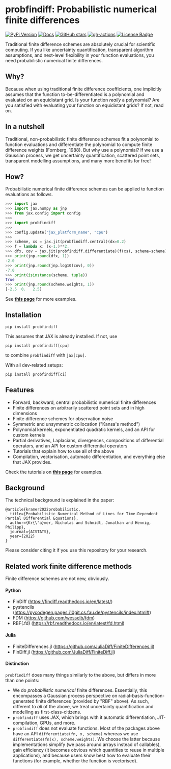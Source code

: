# probfindiff: Probabilistic numerical finite differences

[![PyPi Version](https://img.shields.io/pypi/v/probfindiff.svg?style=flat-square)](https://pypi.org/project/probfindiff/)
[![Docs](https://readthedocs.org/projects/pip/badge/?version=latest&style=flat-square)](https://github.com/pnkraemer/probfindiff)
[![GitHub stars](https://img.shields.io/github/stars/pnkraemer/probfindiff.svg?style=flat-square&logo=github&label=Stars&logoColor=white)](https://github.com/pnkraemer/probfindiff)
[![gh-actions](https://img.shields.io/github/actions/workflow/status/pnkraemer/probfindiff/ci.yaml?branch=main&style=flat-square)](https://github.com/pnkraemer/probfindiff/actions?query=workflow%3Aci)
<a href="https://github.com/pnkraemer/probfindiff/blob/master/LICENSE"><img src="https://img.shields.io/github/license/pnkraemer/probfindiff?style=flat-square&color=2b9348" alt="License Badge"/></a>


Traditional finite difference schemes are absolutely crucial for scientific computing.
If you like uncertainty quantification, transparent algorithm assumptions, and next-level flexibility in your function evaluations, you need probabilistic numerical finite differences.

## Why?
Because when using traditional finite difference coefficients, one implicitly assumes that the function to-be-differentiated is a polynomial and evaluated on an equidistant grid.
Is your function _really_ a polynomial? Are you satisfied with evaluating your function on equidistant grids?
If not, read on.


## In a nutshell
Traditional, non-probabilistic finite difference schemes fit a polynomial to function evaluations and differentiate the polynomial to compute finite difference weights (Fornberg, 1988).
But why use a polynomial? 
If we use a Gaussian process, we get uncertainty quantification, scattered point sets, transparent modelling assumptions, and many more benefits for free!




## How?
Probabilistic numerical finite difference schemes can be applied to function evaluations as follows.
```python
>>> import jax
>>> import jax.numpy as jnp
>>> from jax.config import config
>>>
>>> import probfindiff
>>>
>>> config.update("jax_platform_name", "cpu")
>>>
>>> scheme, xs = jax.jit(probfindiff.central)(dx=0.2)
>>> f = lambda x: (x-1.)**2.
>>> dfx, cov = jax.jit(probfindiff.differentiate)(f(xs), scheme=scheme)
>>> print(jnp.round(dfx, 1))
-2.0
>>> print(jnp.round(jnp.log10(cov), 0))
-7.0
>>> print(isinstance(scheme, tuple))
True
>>> print(jnp.round(scheme.weights, 1))
[-2.5  0.   2.5]

```
See [**this page**](https://probfindiff.readthedocs.io/en/latest/notebooks/getting_started/quickstart.html) for more examples.


## Installation

```commandline
pip install probfindiff
```
This assumes that JAX is already installed. If not, use
```commandline
pip install probfindiff[cpu]
```
to combine `probfindiff` with `jax[cpu]`.


With all dev-related setups:
```commandline
pip install probfindiff[ci]
```

## Features
* Forward, backward, central probabilistic numerical finite differences
* Finite differences on arbitrarily scattered point sets and in high dimensions
* Finite difference schemes for observation noise
* Symmetric and unsymmetric collocation ("Kansa's method")
* Polynomial kernels, exponentiated quadratic kernels, and an API for custom kernels
* Partial derivatives, Laplacians, divergences, compositions of differential operators, and an API for custom differential operators
* Tutorials that explain how to use all of the above
* Compilation, vectorisation, automatic differentiation, and everything else that JAX provides.

Check the tutorials on [**this page**](https://probfindiff.readthedocs.io/en/latest/) for examples.



## Background
The technical background is explained in the paper:
```
@article{kramer2022probabilistic,
  title={Probabilistic Numerical Method of Lines for Time-Dependent Partial Differential Equations},
  author={Kr{\"a}mer, Nicholas and Schmidt, Jonathan and Hennig, Philipp},
  journal={AISTATS},
  year={2022}
}
```
Please consider citing it if you use this repository for your research.

## Related work finite difference methods
Finite difference schemes are not new, obviously.

#### Python

* FinDiff (https://findiff.readthedocs.io/en/latest/)
* pystencils (https://pycodegen.pages.i10git.cs.fau.de/pystencils/index.html#)
* FDM (https://github.com/wesselb/fdm)
* RBF(.fd) (https://rbf.readthedocs.io/en/latest/fd.html)

#### Julia

* FiniteDifferences.jl (https://github.com/JuliaDiff/FiniteDifferences.jl)
* FinDiff.jl (https://github.com/JuliaDiff/FiniteDiff.jl)

#### Distinction

`probfindiff` does many things similarly to the above, but differs in more than one points:

* We do _probabilistic numerical_ finite differences.
  Essentially, this encompasses a Gaussian process perspective
  on radial-basis-function-generated finite differences (provided by "RBF" above).
  As such, different to _all_ of the above, we treat uncertainty quantification and modelling
  as first-class-citizens.
* `probfindiff` uses JAX, which brings with it automatic differentiation, JIT-compilation, GPUs, and more.
* `probfindiff` does not evaluate functions. Most of the packages above have an API
  `differentiate(fn, x, scheme)` whereas we use `differentiate(fn(x), scheme.weights)`.
  We choose the latter because implementations simplify (we pass around arrays instead of callables),
  gain efficiency (it becomes obvious which quantities to reuse in multiple applications),
  and because users know best how to evaluate their functions (for example, whether the function is vectorised).

